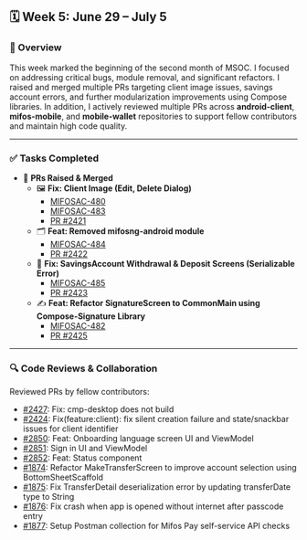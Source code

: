 ## 🗓️ Week 5: June 29 – July 5

### 🧩 Overview
This week marked the beginning of the second month of MSOC. I focused on addressing critical bugs, module removal, and significant refactors. I raised and merged multiple PRs targeting client image issues, savings account errors, and further modularization improvements using Compose libraries. In addition, I actively reviewed multiple PRs across **android-client**, **mifos-mobile**, and **mobile-wallet** repositories to support fellow contributors and maintain high code quality.

---

### ✅ Tasks Completed

- 🚀 **PRs Raised & Merged**
  - 🖼️ **Fix: Client Image (Edit, Delete Dialog)**  
    - [MIFOSAC-480](https://mifosforge.jira.com/browse/MIFOSAC-480)  
    - [MIFOSAC-483](https://mifosforge.jira.com/browse/MIFOSAC-483)  
    - [PR #2421](https://github.com/openMF/android-client/pull/2421)
  - 🗂️ **Feat: Removed mifosng-android module**  
    - [MIFOSAC-484](https://mifosforge.jira.com/browse/MIFOSAC-484)  
    - [PR #2422](https://github.com/openMF/android-client/pull/2422)
  - 🏦 **Fix: SavingsAccount Withdrawal & Deposit Screens (Serializable Error)**  
    - [MIFOSAC-485](https://mifosforge.jira.com/browse/MIFOSAC-485)  
    - [PR #2423](https://github.com/openMF/android-client/pull/2423)
  - ✍️ **Feat: Refactor SignatureScreen to CommonMain using Compose-Signature Library**  
    - [MIFOSAC-482](https://mifosforge.jira.com/browse/MIFOSAC-482)  
    - [PR #2425](https://github.com/openMF/android-client/pull/2425)

---

### 🔍 Code Reviews & Collaboration

Reviewed PRs by fellow contributors:  
- [#2427](https://github.com/openMF/android-client/pull/2427): Fix: cmp-desktop does not build  
- [#2424](https://github.com/openMF/android-client/pull/2424): Fix(feature:client): fix silent creation failure and state/snackbar issues for client identifier  
- [#2850](https://github.com/openMF/mifos-mobile/pull/2850): Feat: Onboarding language screen UI and ViewModel  
- [#2851](https://github.com/openMF/mifos-mobile/pull/2851): Sign in UI and ViewModel  
- [#2852](https://github.com/openMF/mifos-mobile/pull/2852): Feat: Status component  
- [#1874](https://github.com/openMF/mobile-wallet/pull/1874): Refactor MakeTransferScreen to improve account selection using BottomSheetScaffold  
- [#1875](https://github.com/openMF/mobile-wallet/pull/1875): Fix TransferDetail deserialization error by updating transferDate type to String  
- [#1876](https://github.com/openMF/mobile-wallet/pull/1876): Fix crash when app is opened without internet after passcode entry  
- [#1877](https://github.com/openMF/mobile-wallet/pull/1877): Setup Postman collection for Mifos Pay self-service API checks
